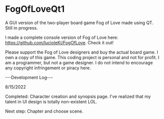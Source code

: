 # FogOfLoveQt1
A GUI version of the two-player board game Fog of Love made using QT. Still in progress.

I made a complete console version of Fog of Love here: https://github.com/lucioleKi/FogOfLove. Check it out!

Please support the Fog of Love designers and buy the actual board game. I own a copy of this game. This coding project is personal and not for profit. I am a programmer, but not a game designer. I do not intend to encourage any copyright infringement or piracy here.

---Development Log---

8/15/2022

Completed: Character creation and synopsis page. I've realized that my talent in UI design is totally non-existent LOL.

Next step: Chapter and choose scene.
